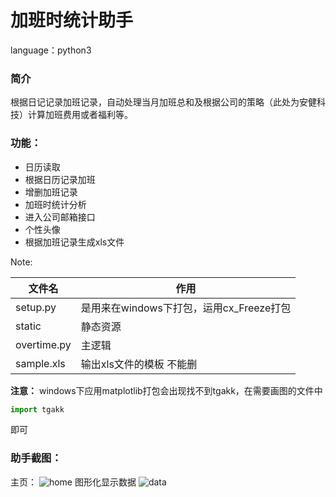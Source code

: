 # 加班时统计助手 
language：python3

### 简介
根据日记记录加班记录，自动处理当月加班总和及根据公司的策略（此处为安健科技）计算加班费用或者福利等。

### 功能：
* 日历读取
* 根据日历记录加班
* 增删加班记录
* 加班时统计分析
* 进入公司邮箱接口
* 个性头像
* 根据加班记录生成xls文件

Note:

文件名 | 作用 |
---|--- 
setup.py | 是用来在windows下打包，运用cx_Freeze打包
static | 静态资源
overtime.py | 主逻辑
sample.xls | 输出xls文件的模板 不能删

**注意：**
windows下应用matplotlib打包会出现找不到tgakk，在需要画图的文件中
```python
import tgakk
```
即可

### 助手截图：
主页：
![home](http://o6gcipdzi.bkt.clouddn.com/%E5%8A%A0%E7%8F%AD%E7%BB%9F%E8%AE%A1%E8%BD%AF%E4%BB%B6%E6%88%AA%E5%9B%BE.png)
图形化显示数据
![data](http://o6gcipdzi.bkt.clouddn.com/hahah.png)